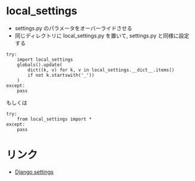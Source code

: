 # local_settings

- settings.py のパラメータをオーバーライドさせる
- 同じディレクトリに local_settings.py を置いて, settings.py と同様に設定する

~~~
try:
    import local_settings
    globals().update(
        dict((k, v) for k, v in local_settings.__dict__.items()
        if not k.startswith('_'))
    )   
except:
    pass
~~~

もしくは

~~~
try:
	from local_settings import *
except:
	pass
~~~	    

# リンク

- [Django settings](https://docs.djangoproject.com/en/1.7/topics/settings/)

